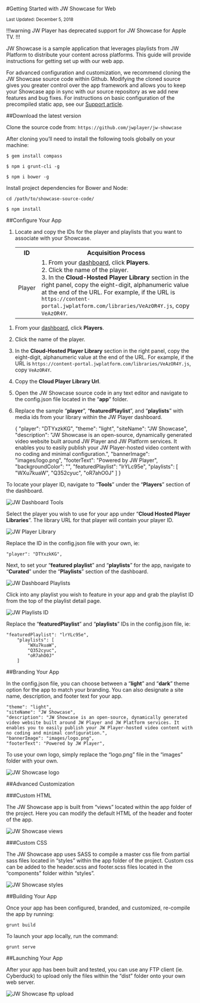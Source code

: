 #Getting Started with JW Showcase for Web

<sup>Last Updated: December 5, 2018</sup>

!!!warning
JW Player has deprecated support for JW Showcase for Apple TV.
!!!

JW Showcase is a sample application that leverages playlists from JW Platform to distribute your content across platforms. This guide will provide instructions for getting set up with our web app.

For advanced configuration and customization, we recommend cloning the JW Showcase source code within Github. Modifying the cloned source gives you greater control over the app framework and allows you to keep your Showcase app in sync with our source repository as we add new features and bug fixes. For instructions on basic configuration of the precompiled static app, see our [Support article](https://support.jwplayer.com/customer/portal/articles/2618634-jw-showcase).

##Download the latest version

Clone the source code from: `https://github.com/jwplayer/jw-showcase`


After cloning you’ll need to install the following tools globally on your machine:

`$ gem install compass`

`$ npm i grunt-cli -g`

`$ npm i bower -g`

Install project dependencies for Bower and Node:

`cd /path/to/showcase-source-code/`

`$ npm install`

##Configure Your App

<ol>
	<li>Locate and copy the IDs for the player and playlists that you want to associate with your Showcase.<br/>
		<table>
			<tr>
				<th>ID</th>
				<th>Acquisition Process</th>
			</tr>
			<tr>
				<td>Player</td>
				<td>1. From your <a href="https://dashboard.jwplayer.com/" target="_blank">dashboard</a>, click <strong>Players</strong>.<br/>2. Click the name of the player.<br/>3. In the <strong>Cloud-Hosted Player Library</strong> section in the right panel, copy the eight-digit, alphanumeric value at the end of the URL. For example, if the URL is <code>https://content-portal.jwplatform.com/libraries/VeAzOR4Y.js</code>, copy <code>VeAzOR4Y</code>.</td>
			</tr>
		</table>
	</li>
</ol>

1. From your <a href="https://dashboard.jwplayer.com/" target="_blank">dashboard</a>,  click **Players**.
2. Click the name of the player.
3. In the **Cloud-Hosted Player Library** section in the right panel, copy the eight-digit, alphanumeric value at the end of the URL. For example, if the URL is `https://content-portal.jwplatform.com/libraries/VeAzOR4Y.js`, copy `VeAzOR4Y`.
3. Copy the **Cloud Player Library Url**.
2. Open the JW Showcase source code in any text editor and navigate to the config.json file located in the “**app**” folder.
2. Replace the sample “**player**”, “**featuredPlaylist**”, and “**playlists**” with media ids from your library within the JW Player dashboard.

    {
	    "player": "DTYxzkKG",
	    "theme": "light",
	    "siteName": "JW Showcase",
	    "description": "JW Showcase is an open-source, dynamically generated video website built around JW Player and JW Platform services. It enables you to easily publish your JW Player-hosted video content with no coding and minimal configuration.",
	    "bannerImage": "images/logo.png",
	    "footerText": "Powered by JW Player",
	    "backgroundColor": "",
	    "featuredPlaylist": "lrYLc95e",
	    "playlists": [
	        "WXu7kuaW",
	        "Q352cyuc",
	        "oR7ahO0J"
	    ]
    }

To locate your player ID, navigate to “**Tools**” under the “**Players**” section of the dashboard.

![JW Dashboard Tools](../../images/dashboard-tools.png)

Select the player you wish to use for your app under “**Cloud Hosted Player Libraries**”. The library URL for that player will contain your player ID.

![JW Player Library](../../images/cloud-hosted-player-library.png)

Replace the ID in the config.json file with your own, ie:

    "player": "DTYxzkKG",

Next, to set your “**featured playlist**” and “**playlists**” for the app, navigate to “**Curated**” under the “**Playlists**” section of the dashboard.

![JW Dashboard Playlists](../../images/dashboard-playlists.png)

Click into any playlist you wish to feature in your app and grab the playlist ID from the top of the playlist detail page.

![JW Playlists ID](../../images/playlist-id.png)

Replace the “**featuredPlaylist**” and “**playlists**” IDs in the config.json file, ie:

    "featuredPlaylist": "lrYLc95e",
	    "playlists": [
	        "WXu7kuaW",
	        "Q352cyuc",
	        "oR7ahO0J"
	    ]

##Branding Your App

In the config.json file, you can choose between a “**light**” and “**dark**” theme option for the app to match your branding. You can also designate a site name, description, and footer text for your app.

    "theme": "light",
    "siteName": "JW Showcase",
    "description": "JW Showcase is an open-source, dynamically generated video website built around JW Player and JW Platform services. It enables you to easily publish your JW Player-hosted video content with no coding and minimal configuration.",
    "bannerImage": "images/logo.png",
    "footerText": "Powered by JW Player",

To use your own logo, simply replace the “logo.png” file in the “images” folder with your own.

![JW Showcase logo](../../images/text-editor-logo.png)

##Advanced Customization

###Custom HTML

The JW Showcase app is built from “views” located within the app folder of the project. Here you can modify the default HTML of the header and footer of the app. 

![JW Showcase views](../../images/text-editor-views.png)

###Custom CSS

The JW Showcase app uses SASS to compile a master css file from partial sass files located in “styles” within the app folder of the project. Custom css can be added to the header.scss and footer.scss files located in the “components” folder within “styles”.

![JW Showcase styles](../../images/text-editor-styles.png)

##Building Your App

Once your app has been configured, branded, and customized, re-compile the app by running:

`grunt build`

To launch your app locally, run the command:

`grunt serve`

##Launching Your App

After your app has been built and tested, you can use any FTP client (ie. Cyberduck) to upload only the files within the “dist” folder onto your own web server.

![JW Showcase ftp upload](../../images/ftp-file-upload.png)


